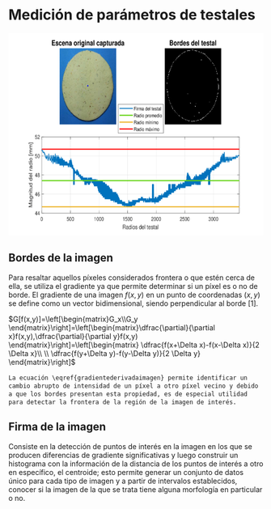 # Medición de parámetros de testales

<p align="center">
    <img src="imgs/RadiosTestal.png" height="400"/>
</p>

 <h2>Bordes de la imagen</h2>
    
Para resaltar aquellos píxeles considerados frontera o que estén cerca de ella, se utiliza el gradiente ya que permite determinar si un píxel es o no de borde. El gradiente de una imagen $f(x,y)$ en un punto de coordenadas $(x,y)$ se define como un vector bidimensional, siendo perpendicular al borde [1].

$G[f(x,y)]=\left[\begin{matrix}G_x\\G_y \end{matrix}\right]=\left[\begin{matrix}\dfrac{\partial}{\partial x}f(x,y),\dfrac{\partial}{\partial y}f(x,y) \end{matrix}\right]=\left[\begin{matrix} \dfrac{f(x+\Delta x)-f(x-\Delta x)}{2 \Delta x}\\ \\ \dfrac{f(y+\Delta y)-f(y-\Delta y)}{2 \Delta y} \end{matrix}\right]$
        
    
    La ecuación \eqref{gradientederivadaimagen} permite identificar un cambio abrupto de intensidad de un píxel a otro píxel vecino y debido a que los bordes presentan esta propiedad, es de especial utilidad para detectar la frontera de la región de la imagen de interés.

<h2>Firma de la imagen</h2> 
<p>
Consiste en la detección de puntos de interés en la imagen en los que se producen diferencias de gradiente significativas y luego construir un histograma con la información de la distancia de los puntos de interés a otro en específico, el centroide; esto permite generar un conjunto de datos único para cada tipo de imagen y a partir de intervalos establecidos, conocer si la imagen de la que se trata tiene alguna morfología en particular o no.
</p>